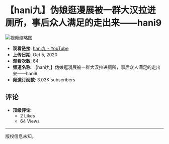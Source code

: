 # 【hani九】伪娘逛漫展被一群大汉拉进厕所，事后众人满足的走出来——hani9

![视频缩略图](https://i.ytimg.com/vi/W_SR982bkeQ/hqdefault.jpg?v=6785f6b3&sqp=-oaymwEmCKgBEF5IWvKriqkDGQgBFQAAiEIYAdgBAeIBCggYEAIYBjgBQAE=&rs=AOn4CLAVw6_GlP6xaeIc1e84xv9-mTVVYw)

- **观看链接**: [hani九 - YouTube](https://www.youtube.com/watch?v=W_SR982bkeQ)
- **上传日期**: Oct 5, 2020
- **观看次数**: 64
- **频道名称**: 【hani九】伪娘逛漫展被一群大汉拉进厕所，事后众人满足的走出来——hani9
- **频道订阅数**: 3.03K subscribers

## 评论
- **顶级评论**: 
  - 2 Likes
  - 64 Views

---

版权信息未知。
<!-- tcd_original_link https://www.youtube.com/watch?v=C6pNXYA3qbc -->
